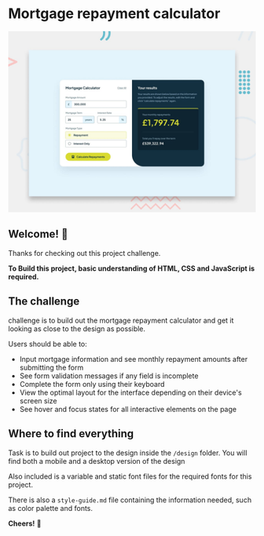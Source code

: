 # Mortgage repayment calculator

![Design preview for the Mortgage repayment calculator coding challenge](previewFile.jpg)

## Welcome! 👋

Thanks for checking out this project challenge.

**To Build this project, basic understanding of HTML, CSS and JavaScript is required.**

## The challenge

challenge is to build out the mortgage repayment calculator and get it looking as close to the design as possible.

Users should be able to:

- Input mortgage information and see monthly repayment amounts after submitting the form
- See form validation messages if any field is incomplete
- Complete the form only using their keyboard
- View the optimal layout for the interface depending on their device's screen size
- See hover and focus states for all interactive elements on the page

## Where to find everything

Task is to build out project to the design inside the `/design` folder. You will find both a mobile and a desktop version of the design

Also included is a variable and static font files for the required fonts for this project.

There is also a `style-guide.md` file containing the information needed, such as color palette and fonts.

**Cheers!** 🚀